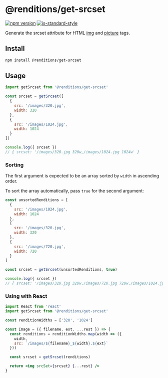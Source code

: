 # @renditions/get-srcset

[![npm version](https://img.shields.io/npm/v/@renditions/get-srcset.svg?style=flat-square)](https://www.npmjs.com/package/@renditions/get-srcset) [![js-standard-style](https://img.shields.io/badge/code%20style-standard-brightgreen.svg?style=flat-square)](https://github.com/feross/standard)

Generate the srcset attribute for HTML [img](https://devdocs.io/html/element/img) and [picture](https://devdocs.io/html/element/source) tags.

## Install

```sh
npm install @renditions/get-srcset
```

## Usage

```js
import getSrcset from '@renditions/get-srcset'

const srcset = getSrcset([
  {
    src: '/images/320.jpg',
    width: 320
  },
  {
    src: '/images/1024.jpg',
    width: 1024
  }
])

console.log({ srcset })
// { srcset: '/images/320.jpg 320w,/images/1024.jpg 1024w' }
```

### Sorting

The first argument is expected to be an array sorted by `width` in ascending order.

To sort the array automatically, pass `true` for the second argument:

```js
const unsortedRenditions = [
  {
    src: '/images/1024.jpg',
    width: 1024
  },
  {
    src: '/images/320.jpg',
    width: 320
  },
  {
    src: '/images/720.jpg',
    width: 720
  }
]

const srcset = getSrcset(unsortedRenditions, true)

console.log({ srcset })
// { srcset: '/images/320.jpg 320w,/images/720.jpg 720w,/images/1024.jpg 1024w' }
```

### Using with React

```jsx
import React from 'react'
import getSrcset from '@renditions/get-srcset'

const renditionWidths = ['320', '1024']

const Image = ({ filename, ext, ...rest }) => {
  const renditions = renditionWidths.map(width => ({
    width,
    src: `/images/${filename}_${width}.${ext}`
  }))

  const srcset = getSrcset(renditions)

  return <img srcSet={srcset} {...rest} />
}
```
